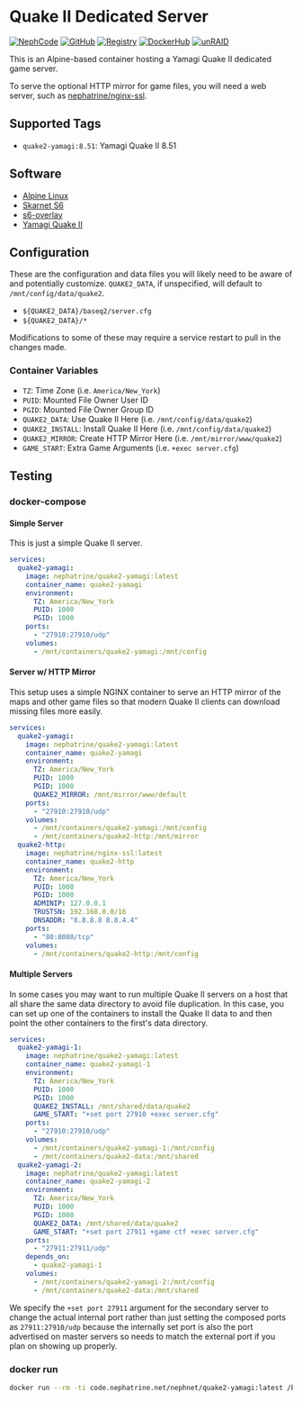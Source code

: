 <!--
SPDX-FileCopyrightText: 2020-2025 Daniel Wolf <nephatrine@gmail.com>
SPDX-License-Identifier: ISC
-->

# Quake II Dedicated Server

[![NephCode](https://img.shields.io/static/v1?label=Git&message=NephCode&color=teal)](https://code.nephatrine.net/NephNET/docker-quake2-yamagi)
[![GitHub](https://img.shields.io/static/v1?label=Git&message=GitHub&color=teal)](https://github.com/nephatrine/docker-quake2-yamagi)
[![Registry](https://img.shields.io/static/v1?label=OCI&message=NephCode&color=blue)](https://code.nephatrine.net/NephNET/-/packages/container/quake2-yamagi/latest)
[![DockerHub](https://img.shields.io/static/v1?label=OCI&message=DockerHub&color=blue)](https://hub.docker.com/repository/docker/nephatrine/quake2-yamagi/general)
[![unRAID](https://img.shields.io/static/v1?label=unRAID&message=template&color=orange)](https://code.nephatrine.net/NephNET/unraid-containers)

This is an Alpine-based container hosting a Yamagi Quake II dedicated game
server.

To serve the optional HTTP mirror for game files, you will need a web server,
such as [nephatrine/nginx-ssl](https://hub.docker.com/repository/docker/nephatrine/nginx-ssl/general).

## Supported Tags

- `quake2-yamagi:8.51`: Yamagi Quake II 8.51

## Software

- [Alpine Linux](https://alpinelinux.org/)
- [Skarnet S6](https://skarnet.org/software/s6/)
- [s6-overlay](https://github.com/just-containers/s6-overlay)
- [Yamagi Quake II](https://www.yamagi.org/quake2/)

## Configuration

These are the configuration and data files you will likely need to be aware of
and potentially customize. `QUAKE2_DATA`, if unspecified, will default to
`/mnt/config/data/quake2`.

- `${QUAKE2_DATA}/baseq2/server.cfg`
- `${QUAKE2_DATA}/*`

Modifications to some of these may require a service restart to pull in the
changes made.

### Container Variables

- `TZ`: Time Zone (i.e. `America/New_York`)
- `PUID`: Mounted File Owner User ID
- `PGID`: Mounted File Owner Group ID
- `QUAKE2_DATA`: Use Quake II Here (i.e. `/mnt/config/data/quake2`)
- `QUAKE2_INSTALL`: Install Quake II Here (i.e. `/mnt/config/data/quake2`)
- `QUAKE2_MIRROR`: Create HTTP Mirror Here (i.e. `/mnt/mirror/www/quake2`)
- `GAME_START`: Extra Game Arguments (i.e. `+exec server.cfg`)

## Testing

### docker-compose

#### Simple Server

This is just a simple Quake II server.

```yaml
services:
  quake2-yamagi:
    image: nephatrine/quake2-yamagi:latest
    container_name: quake2-yamagi
    environment:
      TZ: America/New_York
      PUID: 1000
      PGID: 1000
    ports:
      - "27910:27910/udp"
    volumes:
      - /mnt/containers/quake2-yamagi:/mnt/config
```

#### Server w/ HTTP Mirror

This setup uses a simple NGINX container to serve an HTTP mirror of the maps and
other game files so that modern Quake II clients can download missing files more
easily.

```yaml
services:
  quake2-yamagi:
    image: nephatrine/quake2-yamagi:latest
    container_name: quake2-yamagi
    environment:
      TZ: America/New_York
      PUID: 1000
      PGID: 1000
      QUAKE2_MIRROR: /mnt/mirror/www/default
    ports:
      - "27910:27910/udp"
    volumes:
      - /mnt/containers/quake2-yamagi:/mnt/config
      - /mnt/containers/quake2-http:/mnt/mirror
  quake2-http:
    image: nephatrine/nginx-ssl:latest
    container_name: quake2-http
    environment:
      TZ: America/New_York
      PUID: 1000
      PGID: 1000
      ADMINIP: 127.0.0.1
      TRUSTSN: 192.168.0.0/16
      DNSADDR: "8.8.8.8 8.8.4.4"
    ports:
      - "80:8080/tcp"
    volumes:
      - /mnt/containers/quake2-http:/mnt/config
```

#### Multiple Servers

In some cases you may want to run multiple Quake II servers on a host that all
share the same data directory to avoid file duplication. In this case, you can
set up one of the containers to install the Quake II data to and then point the
other containers to the first's data directory.

```yaml
services:
  quake2-yamagi-1:
    image: nephatrine/quake2-yamagi:latest
    container_name: quake2-yamagi-1
    environment:
      TZ: America/New_York
      PUID: 1000
      PGID: 1000
      QUAKE2_INSTALL: /mnt/shared/data/quake2
      GAME_START: "+set port 27910 +exec server.cfg"
    ports:
      - "27910:27910/udp"
    volumes:
      - /mnt/containers/quake2-yamagi-1:/mnt/config
      - /mnt/containers/quake2-data:/mnt/shared
  quake2-yamagi-2:
    image: nephatrine/quake2-yamagi:latest
    container_name: quake2-yamagi-2
    environment:
      TZ: America/New_York
      PUID: 1000
      PGID: 1000
      QUAKE2_DATA: /mnt/shared/data/quake2
      GAME_START: "+set port 27911 +game ctf +exec server.cfg"
    ports:
      - "27911:27911/udp"
    depends_on:
      - quake2-yamagi-1
    volumes:
      - /mnt/containers/quake2-yamagi-2:/mnt/config
      - /mnt/containers/quake2-data:/mnt/shared
```

We specify the `+set port 27911` argument for the secondary server to change the
actual internal port rather than just setting the composed ports as
`27911:27910/udp` because the internally set port is also the port advertised on
master servers so needs to match the external port if you plan on showing up
properly.

### docker run

```bash
docker run --rm -ti code.nephatrine.net/nephnet/quake2-yamagi:latest /bin/bash
```
